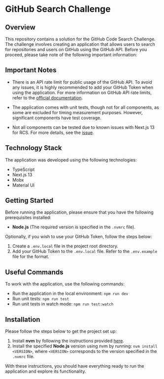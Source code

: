 # GitHub Search Challenge

## Overview

This repository contains a solution for the GitHub Code Search Challenge. The challenge involves creating an application that allows users to search for repositories and users on GitHub using the GitHub API. Before you proceed, please take note of the following important information:

## Important Notes

- There is an API rate limit for public usage of the GitHub API. To avoid any issues, it is highly recommended to add your GitHub Token when using the application. For more information on GitHub API rate limits, refer to the [official documentation](https://docs.github.com/en/rest/overview/resources-in-the-rest-api?apiVersion=2022-11-28#exceeding-the-rate-limit).

- The application comes with unit tests, though not for all components, as some are excluded for timing measurement purposes. However, significant components have test coverage.

- Not all components can be tested due to known issues with Next.js 13 for RCS. For more details, see the [issue](https://github.com/vercel/next.js/issues/47299).

## Technology Stack

The application was developed using the following technologies:

- TypeScript
- Next.js 13
- Mobx
- Material UI

## Getting Started

Before running the application, please ensure that you have the following prerequisites installed:

- **Node.js** (The required version is specified in the `.nvmrc` file).

Optionally, if you wish to use your GitHub Token, follow the steps below:

1. Create a `.env.local` file in the project root directory.
2. Add your GitHub Token to the `.env.local` file. Refer to the `.env.example` file for the format.

## Useful Commands

To work with the application, use the following commands:

- Run the application in the local environment: `npm run dev`
- Run unit tests: `npm run test`
- Run unit tests in watch mode: `npm run test:watch`

## Installation

Please follow the steps below to get the project set up:

1. Install **nvm** by following the instructions provided [here](https://github.com/nvm-sh/nvm#installation-and-update).
2. Install the specified **Node.js** version using nvm by running: `nvm install <VERSION>`, where `<VERSION>` corresponds to the version specified in the `.nvmrc` file.

With these instructions, you should have everything ready to run the application and explore its functionality.
